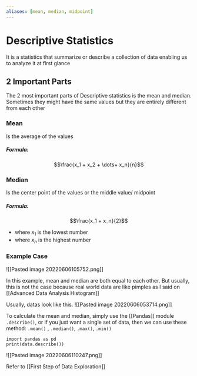 ```yaml
---
aliases: [mean, median, midpoint]
---
```



# Descriptive Statistics
It is a statistics that summarize or describe a collection of data enabling us to analyze it at first glance

## 2 Important Parts
The 2 most important parts of Descriptive statistics is the mean and median. Sometimes they might have the same values but they are entirely different from each other

### Mean
Is the average of the values

##### Formula:
$$\frac{x_1 + x_2  + \dots+ x_n}{n}$$

### Median
Is the center point of the values or the middle value/ midpoint

##### Formula:
$$\frac{x_1 + x_n}{2}$$
- where $x_1$ is the lowest number
- where $x_n$ is the highest number


### Example Case
![[Pasted image 20220606105752.png]]

In this example, mean and median are both equal to each other. But usually, this is not the case because real world data are like pimples as I said on [[Advanced Data Analysis Histogram]]

Usually, datas look like this.
![[Pasted image 20220606053714.png]]

To calculate the mean and median, simply use the [[Pandas]] module `.describe()`, or if you just want a single set of data, then we can use these method: `.mean()` , `.median()`, `.max()`, `.min()`

```
import pandas as pd
print(data.describe())
```
![[Pasted image 20220606110247.png]]

Refer to [[First Step of Data Exploration]]
